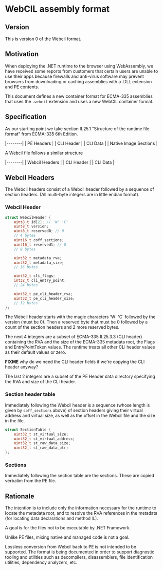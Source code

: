# WebCIL assembly format

## Version

This is version 0 of the Webcil format.

## Motivation

When deploying the .NET runtime to the browser using WebAssembly, we have received some reports from
customers that certain users are unable to use their apps because firewalls and anti-virus software
may prevent browsers from downloading or caching assemblies with a .DLL extension and PE contents.

This document defines a new container format for ECMA-335 assemblies
that uses the `.webcil` extension and uses a new WebCIL container
format.


## Specification

As our starting point we take section II.25.1 "Structure of the
runtime file format" from ECMA-335 6th Edition.

|--------|
| PE Headers |
| CLI Header |
| CLI Data |
| Native Image Sections |


A Webcil file follows a similar structure


|--------|
| Webcil Headers |
| CLI Header |
| CLI Data |

## Webcil Headers

The Webcil headers consist of a Webcil header followed by a sequence of section headers.
(All multi-byte integers are in little endian format).

### Webcil Header

``` c
struct WebcilHeader {
	uint8_t id[2]; // 'W' 'C'
	uint8_t version;
	uint8_t reserved0; // 0
	// 4 bytes
	uint16_t coff_sections;
	uint16_t reserved1; // 0
	// 8 bytes

	uint32_t metadata_rva;
	uint32_t metadata_size;
	// 16 bytes

	uint32_t cli_flags;
	int32_t cli_entry_point;
	// 24 bytes

	uint32_t pe_cli_header_rva;
	uint32_t pe_cli_header_size;
	// 32 bytes
};
```

The Webcil header starts with the magic characters 'W' 'C' followed by the version (must be 0).
Then a reserved byte that must be 0 followed by a count of the section headers and 2 more reserved bytes.

The next 4 integers are a subset of ECMA-335 II.25.3.3 (CLI header) containing the RVA and the size
of the ECMA-335 metadata root, the Flags and EntryPointToken values.  The runtime treats all other
CLI header values as their default values or zero.

**FIXME** why do we need the CLI header fields if we're copying the CLI header anyway?

The last 2 integers are a subset of the PE Header data directory specifying the RVA and size of the CLI header.


### Section header table

Immediately following the Webcil header is a sequence (whose length is given by `coff_sections`
above) of section headers giving their virtual address and virtual size, as well as the offset in the Webcil
file and the size in the file.

``` c
struct SectionTable {
    uint32_t st_virtual_size;
    uint32_t st_virtual_address;
    uint32_t st_raw_data_size;
    uint32_t st_raw_data_ptr;
};
```

### Sections

Immediately following the section table are the sections.  These are copied verbatim from the PE file.

## Rationale

The intention is to include only the information necessary for the runtime to locate the metadata
root, and to resolve the RVA references in the metadata (for locating data declarations and method IL).

A goal is for the files not to be executable by .NET Framework.

Unlike PE files, mixing native and managed code is not a goal.

Lossless conversion from Webcil back to PE is not intended to be supported.  The format is being
documented in order to support diagnostic tooling and utilities such as decompilers, disassemblers,
file identification utilities, dependency analyzers, etc.

